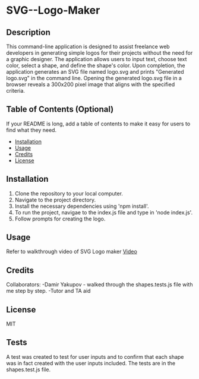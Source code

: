 # SVG--Logo-Maker
## Description

This command-line application is designed to assist freelance web developers in generating simple logos for their projects without the need for a graphic designer. The application allows users to input text, choose text color, select a shape, and define the shape's color. Upon completion, the application generates an SVG file named logo.svg and prints "Generated logo.svg" in the command line. Opening the generated logo.svg file in a browser reveals a 300x200 pixel image that aligns with the specified criteria.

## Table of Contents (Optional)

If your README is long, add a table of contents to make it easy for users to find what they need.

- [Installation](#installation)
- [Usage](#usage)
- [Credits](#credits)
- [License](#license)

## Installation
1. Clone the repository to your local computer.
2. Navigate to the project directory.
3. Install the necessary dependencies using 'npm install'.
4. To run the project, navigae to the index.js file and type in 'node index.js'.
5. Follow prompts for creating the logo.

## Usage
Refer to walkthrough video of SVG Logo maker
[Video](https://drive.google.com/file/d/16mudgMov98j07hntR-rkLfIBdm5tsdA9/view)

   

## Credits

Collaborators:
-Damir Yakupov - walked through the shapes.tests.js file with me step by step.
-Tutor and TA aid

## License

MIT

## Tests

A test was created to test for user inputs and to confirm that each shape was in fact created with the user inputs included. The tests are in the shapes.test.js file. 
